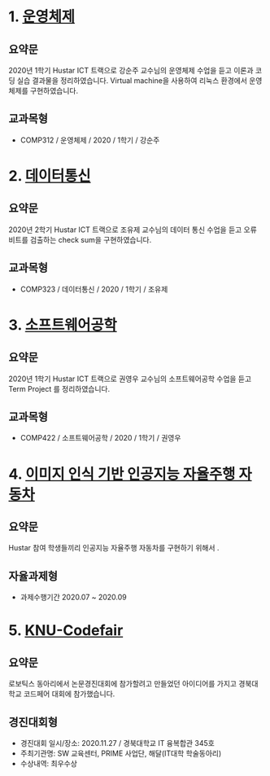 
# 1. [운영체제](https://github.com/tgs04013/OperatingSystem/tree/main)

## 요약문
2020년 1학기 Hustar ICT 트랙으로 강순주 교수님의 운영체제 수업을 듣고 이론과 코딩 실습 결과물을 정리하였습니다.
Virtual machine을 사용하여 리눅스 환경에서 운영체제를 구현하였습니다. 

## 교과목형
- COMP312 / 운영체제 / 2020 / 1학기 / 강순주


# 2. [데이터통신](https://github.com/tgs04013/DataCommunication)

## 요약문
2020년 2학기 Hustar ICT 트랙으로 조유제 교수님의 데이터 통신 수업을 듣고 오류 비트를 검출하는 check sum을 구현하였습니다.

## 교과목형
- COMP323 / 데이터통신 / 2020 / 1학기 / 조유제


# 3. [소프트웨어공학](https://github.com/tgs04013/SoftwareEngineer)

## 요약문
2020년 1학기 Hustar ICT 트랙으로 권영우 교수님의 소프트웨어공학 수업을 듣고 Term Project 를 정리하였습니다.

## 교과목형
- COMP422 / 소프트웨어공학 / 2020 / 1학기 / 권영우


# 4. [이미지 인식 기반 인공지능 자율주행 자동차](https://github.com/tgs04013/AutoDrive)

## 요약문
Hustar 참여 학생들끼리 인공지능 자율주행 자동차를 구현하기 위해서 .

## 자율과제형
- 과제수행기간 2020.07 ~ 2020.09

# 5. [KNU-Codefair](https://github.com/tgs04013/KNU-Codefair)

## 요약문
로보틱스 동아리에서 논문경진대회에 참가할려고 만들었던 아이디어를 가지고 경북대학교 코드페어 대회에 참가했습니다.

## 경진대회형
- 경진대회 일시/장소: 2020.11.27 / 경북대학교 IT 융복합관 345호
- 주최기관명: SW 교육센터, PRIME 사업단, 해달(IT대학 학술동아리)
- 수상내역: 최우수상
